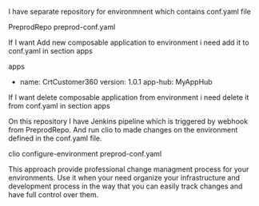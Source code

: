 I have separate repository for environmnent which contains conf.yaml file

PreprodRepo
    preprod-conf.yaml


If I want Add new composable application to environment i need add it to conf.yaml in section apps

apps
  - name: CrtCustomer360
    version: 1.0.1
    app-hub: MyAppHub

If I want delete composable application from environment i need delete it from conf.yaml in section apps

On this repository I have Jenkins pipeline which is triggered by webhook from PreprodRepo. And run clio to made changes 
on the environment defined in the conf.yaml file.

clio configure-environment preprod-conf.yaml

This approach provide professional change managment process for your environments. Use it when your need organize your
infrastructure and development process in the way that you can easily track changes and have full control over them.